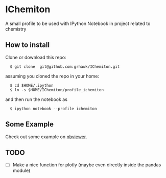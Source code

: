 IChemiton
=========

A small profile to be used with IPython Notebook in project related to chemistry


How to install
--------------

Clone or download this repo:
      
      $ git clone  git@github.com:grhawk/IChemiton.git

assuming you cloned the repo in your home:
      
      $ cd $HOME/.ipython
      $ ln -s $HOME/IChemiton/profile_ichemiton 

and then run the notebook as

      $ ipython notebook --profile ichemiton


Some Example
------------
Check out some example on [nbviewer](http://nbviewer.ipython.org/github/grhawk/IChemiton/blob/master/example/Examples.ipynb).

TODO
----
- [ ] Make a nice function for plotly (maybe even directly inside the pandas module)